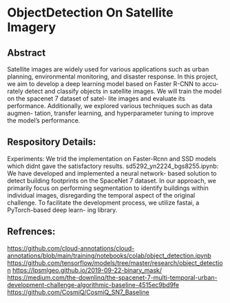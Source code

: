 # ObjectDetection On Satellite Imagery

## Abstract
Satellite images are widely used for various applications such as urban planning, environmental monitoring, and disaster response. In this project, we aim to develop a deep learning model based on Faster R-CNN to accu- rately detect and classify objects in satellite images. We will train the model on the spacenet 7 dataset of satel- lite images and evaluate its performance. Additionally, we explored various techniques such as data augmen- tation, transfer learning, and hyperparameter tuning to improve the model’s performance. 

## Respository Details:
Experiments: We trid the implementation on Faster-Rcnn and SSD models which didnt gave the satisfactory results.
sd5292_yn2224_bgs8255.ipynb: We have developed and implemented a neural network- based solution to detect building footprints on the SpaceNet 7 dataset. In our approach, we primarily focus on performing segmentation to identify buildings within individual images, disregarding the temporal aspect of the original challenge. To facilitate the development process, we utilize fastai, a PyTorch-based deep learn- ing library. 


## Refrences:
https://github.com/cloud-annotations/cloud-annotations/blob/main/training/notebooks/colab/object_detection.ipynb
https://github.com/tensorflow/models/tree/master/research/object_detection
https://lpsmlgeo.github.io/2019-09-22-binary_mask/
https://medium.com/the-downlinq/the-spacenet-7-multi-temporal-urban-development-challenge-algorithmic-baseline-4515ec9bd9fe
https://github.com/CosmiQ/CosmiQ_SN7_Baseline
